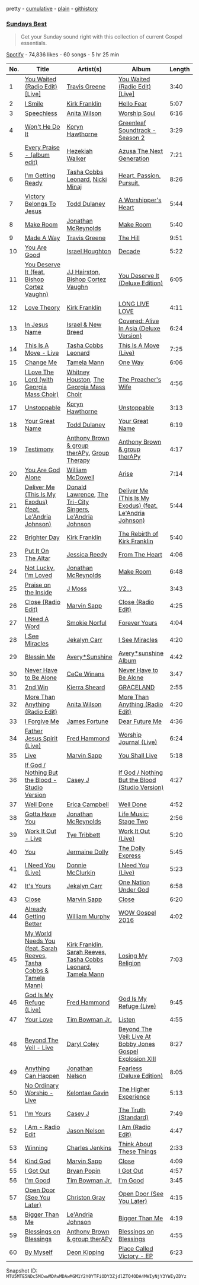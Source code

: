 pretty - [cumulative](/playlists/cumulative/37i9dQZF1DX5iwIl2oN1P1.md) - [plain](/playlists/plain/37i9dQZF1DX5iwIl2oN1P1) - [githistory](https://github.githistory.xyz/mackorone/spotify-playlist-archive/blob/main/playlists/plain/37i9dQZF1DX5iwIl2oN1P1)

### [Sundays Best](https://open.spotify.com/playlist/37i9dQZF1DX5iwIl2oN1P1)

> Get your Sunday sound right with this collection of current Gospel essentials.

[Spotify](https://open.spotify.com/user/spotify) - 74,836 likes - 60 songs - 5 hr 25 min

| No. | Title | Artist(s) | Album | Length |
|---|---|---|---|---|
| 1 | [You Waited \(Radio Edit\) \[Live\]](https://open.spotify.com/track/5Hfmsb1SeH4GP2qi6eGCO0) | [Travis Greene](https://open.spotify.com/artist/22JNV0JWTJkY1qzKJhxdRe) | [You Waited \(Radio Edit\) \[Live\]](https://open.spotify.com/album/2S7fAEAZbvkXV2b6g3uJOF) | 3:40 |
| 2 | [I Smile](https://open.spotify.com/track/0UQDSP8cz6WmLJckO5jqUQ) | [Kirk Franklin](https://open.spotify.com/artist/4akybxRTGHJZ1DXjLhJ1qu) | [Hello Fear](https://open.spotify.com/album/6CkiHbEFRtD75ghxLBOn3N) | 5:07 |
| 3 | [Speechless](https://open.spotify.com/track/7kTI1q9gPBPY4YNbTGKgLj) | [Anita Wilson](https://open.spotify.com/artist/4rEGEwaOU6Mtdj4ylW0fjS) | [Worship Soul](https://open.spotify.com/album/5jCHlVKrD2YVFmwUNMcV4E) | 6:16 |
| 4 | [Won't He Do It](https://open.spotify.com/track/5Vr9WTLcbpKRkQGvVen13W) | [Koryn Hawthorne](https://open.spotify.com/artist/03qM4LmPCrR7CuHTE0WAIW) | [Greenleaf Soundtrack \- Season 2](https://open.spotify.com/album/68IvsYG3g7nrZUkErvzjWt) | 3:29 |
| 5 | [Every Praise \- \(album edit\)](https://open.spotify.com/track/0nSrUpDjFouhaQB7dOi0h7) | [Hezekiah Walker](https://open.spotify.com/artist/0pXt4sMs2oRnt528LTYgyd) | [Azusa The Next Generation](https://open.spotify.com/album/6DCAqtLpV7aZedYHy7hRA1) | 7:21 |
| 6 | [I'm Getting Ready](https://open.spotify.com/track/5RjS5iW0FWn1U4ZaWjhLlP) | [Tasha Cobbs Leonard](https://open.spotify.com/artist/5YxebzzreNswbtYC1td4cx), [Nicki Minaj](https://open.spotify.com/artist/0hCNtLu0JehylgoiP8L4Gh) | [Heart\. Passion\. Pursuit.](https://open.spotify.com/album/39UpQWkYwByspw53CTZDis) | 8:26 |
| 7 | [Victory Belongs To Jesus](https://open.spotify.com/track/4bJM66nNeI2TZ1cSRKpLfm) | [Todd Dulaney](https://open.spotify.com/artist/41OAtBkqAXVdMlteKlhrZz) | [A Worshipper's Heart](https://open.spotify.com/album/5xaGK6HOJPPpRlcQEDVBfJ) | 5:44 |
| 8 | [Make Room](https://open.spotify.com/track/5IhsQZLczOpo7YBZUnJUud) | [Jonathan McReynolds](https://open.spotify.com/artist/5ItTHwcEtFh6DEOBheMub9) | [Make Room](https://open.spotify.com/album/2Gn6iOiQIWzAgeE1TYCJGS) | 5:40 |
| 9 | [Made A Way](https://open.spotify.com/track/7gricPHxqsVEq1Lml7BFVu) | [Travis Greene](https://open.spotify.com/artist/22JNV0JWTJkY1qzKJhxdRe) | [The Hill](https://open.spotify.com/album/2RJxSCEQJGBeJHej3IM2cV) | 9:51 |
| 10 | [You Are Good](https://open.spotify.com/track/3Rn2n87UEQV0YxDCxvqSI8) | [Israel Houghton](https://open.spotify.com/artist/7pUnaNwiKa3p27L1EwB4X6) | [Decade](https://open.spotify.com/album/6oRlsJuXGdngrivhSqAq75) | 5:22 |
| 11 | [You Deserve It \(feat\. Bishop Cortez Vaughn\)](https://open.spotify.com/track/6FeGkKpsH1ht2GRDCEa0O2) | [JJ Hairston](https://open.spotify.com/artist/2PiKaajF8T1X6KGgvYlxOD), [Bishop Cortez Vaughn](https://open.spotify.com/artist/5AkeEGPP5D9gUO61YH59Lz) | [You Deserve It \(Deluxe Edition\)](https://open.spotify.com/album/0NlDLxMWZfaAAbAmWTD7pP) | 6:05 |
| 12 | [Love Theory](https://open.spotify.com/track/2Yfkjb3z3pN9DfS1yE0b3Y) | [Kirk Franklin](https://open.spotify.com/artist/4akybxRTGHJZ1DXjLhJ1qu) | [LONG LIVE LOVE](https://open.spotify.com/album/0n0B8fefGF2CiVyNktbapt) | 4:11 |
| 13 | [In Jesus Name](https://open.spotify.com/track/08MelkdJqbh68USUjAfr2T) | [Israel & New Breed](https://open.spotify.com/artist/77HU1Zb1VDIFvWKteJii0E) | [Covered: Alive In Asia \(Deluxe Version\)](https://open.spotify.com/album/2XHkWEJaHIrMfpKTMGr4wb) | 6:24 |
| 14 | [This Is A Move \- Live](https://open.spotify.com/track/776imhCfnvp9NoIYJ8uj0G) | [Tasha Cobbs Leonard](https://open.spotify.com/artist/5YxebzzreNswbtYC1td4cx) | [This Is A Move \(Live\)](https://open.spotify.com/album/5SH3LZPcZVx5fr6uQ7R2pF) | 7:25 |
| 15 | [Change Me](https://open.spotify.com/track/14iF9JDX0AOxkoa8BL2WYB) | [Tamela Mann](https://open.spotify.com/artist/6ZyV955Ypf3JAKInn1a0dt) | [One Way](https://open.spotify.com/album/5M8DUTlZa68recDK5RvmBB) | 6:06 |
| 16 | [I Love The Lord \(with Georgia Mass Choir\)](https://open.spotify.com/track/2xrXUa8o1JJtz8nobY2UsY) | [Whitney Houston](https://open.spotify.com/artist/6XpaIBNiVzIetEPCWDvAFP), [The Georgia Mass Choir](https://open.spotify.com/artist/1CdyK67jEL4DXXsmp8vFfN) | [The Preacher's Wife](https://open.spotify.com/album/4GtmXlzXsP67AKOVT8LWKK) | 4:56 |
| 17 | [Unstoppable](https://open.spotify.com/track/7ImLXs35qALCxJMiz33Ab9) | [Koryn Hawthorne](https://open.spotify.com/artist/03qM4LmPCrR7CuHTE0WAIW) | [Unstoppable](https://open.spotify.com/album/5ZyTkx6rT1LnFXvZhpEang) | 3:13 |
| 18 | [Your Great Name](https://open.spotify.com/track/00CAvPIbaOTN0dJAEC0fsT) | [Todd Dulaney](https://open.spotify.com/artist/41OAtBkqAXVdMlteKlhrZz) | [Your Great Name](https://open.spotify.com/album/2VFvahahHbaC4rgqnVvnlw) | 6:19 |
| 19 | [Testimony](https://open.spotify.com/track/37PMWc1U9QTGRSh9cKzvDj) | [Anthony Brown & group therAPy](https://open.spotify.com/artist/4sgW8IRub0jAU29ecct87w), [Group Therapy](https://open.spotify.com/artist/0f7eDR1n3XZwch1xXwEsYW) | [Anthony Brown & group therAPy](https://open.spotify.com/album/1oavdXITKhu6Mgb1YlIOoN) | 4:17 |
| 20 | [You Are God Alone](https://open.spotify.com/track/2cWRop4KNmto1AiIdYPEBj) | [William McDowell](https://open.spotify.com/artist/6PTGRlwNbg36Mu4boWlixN) | [Arise](https://open.spotify.com/album/1cwl8uoycWw4fFMKMV0VEc) | 7:14 |
| 21 | [Deliver Me \(This Is My Exodus\) \(feat\. Le'Andria Johnson\)](https://open.spotify.com/track/4imwSeFR8R3yKpfD2yNI2r) | [Donald Lawrence](https://open.spotify.com/artist/40tzRHO6w4wROAdb6Sr21l), [The Tri\-City Singers](https://open.spotify.com/artist/0kU5fC7WVwJlfd1eNj9cMn), [Le'Andria Johnson](https://open.spotify.com/artist/5gpgMHIDzhdGccwJniIXrh) | [Deliver Me \(This Is My Exodus\) \(feat\. Le'Andria Johnson\)](https://open.spotify.com/album/3vP8VfkQVpGJSviXLmk9ls) | 5:44 |
| 22 | [Brighter Day](https://open.spotify.com/track/5TlSqF8DhwDLaUMFmV3APE) | [Kirk Franklin](https://open.spotify.com/artist/4akybxRTGHJZ1DXjLhJ1qu) | [The Rebirth of Kirk Franklin](https://open.spotify.com/album/6ktPwwY2ua7HG3ZkEvci4d) | 5:40 |
| 23 | [Put It On The Altar](https://open.spotify.com/track/1no67NVun0BIparrhLtPM6) | [Jessica Reedy](https://open.spotify.com/artist/53AfsMeg6Tr5kAejn7pON6) | [From The Heart](https://open.spotify.com/album/5pnV5VmY1HYPnRBa3yagGq) | 4:06 |
| 24 | [Not Lucky, I'm Loved](https://open.spotify.com/track/4jc7FTXFUhTaMRpmU42yfI) | [Jonathan McReynolds](https://open.spotify.com/artist/5ItTHwcEtFh6DEOBheMub9) | [Make Room](https://open.spotify.com/album/2Gn6iOiQIWzAgeE1TYCJGS) | 6:48 |
| 25 | [Praise on the Inside](https://open.spotify.com/track/3GN2Y6iwlw1M7fhMHl60PI) | [J Moss](https://open.spotify.com/artist/6sj6FGLblnVfktDZPaydWP) | [V2...](https://open.spotify.com/album/17sHeVMLvbVPeKaTk3WQlY) | 3:43 |
| 26 | [Close \(Radio Edit\)](https://open.spotify.com/track/6iPPdmzeNwINawWBp1Lukp) | [Marvin Sapp](https://open.spotify.com/artist/5r0KYGxdIZEHZ6z6XbkVbo) | [Close \(Radio Edit\)](https://open.spotify.com/album/2et7840f7xyWSb8N8uJrTo) | 4:25 |
| 27 | [I Need A Word](https://open.spotify.com/track/4RLL0qL4Tvoq4l5e8hV2FS) | [Smokie Norful](https://open.spotify.com/artist/0sD8Amms4kSxs5tBV4CUmR) | [Forever Yours](https://open.spotify.com/album/3Cgcc6Op5ciiCTubUMjI88) | 4:04 |
| 28 | [I See Miracles](https://open.spotify.com/track/4c11HmomjkYU2wf9maxf17) | [Jekalyn Carr](https://open.spotify.com/artist/5ynRYAGjyPDE8unsFqi6MH) | [I See Miracles](https://open.spotify.com/album/09PFJeifkOxQbhkhV8igtM) | 4:20 |
| 29 | [Blessin Me](https://open.spotify.com/track/075OkOIwlKjkMJxkfB36pt) | [Avery\*Sunshine](https://open.spotify.com/artist/4yMxdaUoKCalQPX9BMeeFf) | [Avery\*sunshine Album](https://open.spotify.com/album/3MqlTEkRsAntG8xBSeNcuB) | 4:42 |
| 30 | [Never Have to Be Alone](https://open.spotify.com/track/43w5n3xRMBOQll8xQBuO41) | [CeCe Winans](https://open.spotify.com/artist/3qfrrrSO7utFdJkM2tvMRb) | [Never Have to Be Alone](https://open.spotify.com/album/34VkbeKpr1wXJZe1xW0Aif) | 3:47 |
| 31 | [2nd Win](https://open.spotify.com/track/2GjOk5EmK3njFZPx0aXtm4) | [Kierra Sheard](https://open.spotify.com/artist/4x3CdMQ3YjnPn4Evhyni5y) | [GRACELAND](https://open.spotify.com/album/7CeLcdXA8rCbkZSbmZYM0S) | 2:55 |
| 32 | [More Than Anything \(Radio Edit\)](https://open.spotify.com/track/0mVB0IVgOK7P1G77ZHTMc5) | [Anita Wilson](https://open.spotify.com/artist/4rEGEwaOU6Mtdj4ylW0fjS) | [More Than Anything \(Radio Edit\)](https://open.spotify.com/album/1fdSuqqPJUPRgJqiQpvUtc) | 4:20 |
| 33 | [I Forgive Me](https://open.spotify.com/track/3nY9M5V1T62fOwRJieUkJd) | [James Fortune](https://open.spotify.com/artist/4eIjSDb64R18sJaNlOGaFH) | [Dear Future Me](https://open.spotify.com/album/3di3Ns3BssEWFGZ8QeLZSt) | 4:36 |
| 34 | [Father Jesus Spirit \(Live\)](https://open.spotify.com/track/3HFDqVk2aoM1o7MKARrW5U) | [Fred Hammond](https://open.spotify.com/artist/2ndyVAdV9UqF1XjyTJt484) | [Worship Journal \(Live\)](https://open.spotify.com/album/2lC14ntR7i7DrUWKVcJd8I) | 6:24 |
| 35 | [Live](https://open.spotify.com/track/6Oc3UJgFdqv7WDKgl3x5CI) | [Marvin Sapp](https://open.spotify.com/artist/5r0KYGxdIZEHZ6z6XbkVbo) | [You Shall Live](https://open.spotify.com/album/3TKtaibpr6H09j4z7QHaU8) | 5:18 |
| 36 | [If God / Nothing But the Blood \- Studio Version](https://open.spotify.com/track/2kbffpFwcxNZT0HfHKf5Dv) | [Casey J](https://open.spotify.com/artist/0B0NzcRnTARbZc83a34cDd) | [If God / Nothing But the Blood \(Studio Version\)](https://open.spotify.com/album/7jQPc5YniQzkR0ucMuJHMY) | 4:27 |
| 37 | [Well Done](https://open.spotify.com/track/64hIlYHCreOzGCuzWsivXW) | [Erica Campbell](https://open.spotify.com/artist/46CCmeVLrgc6MnyVpVMOzp) | [Well Done](https://open.spotify.com/album/2T6MoExj6ZfHxd5az22f35) | 4:52 |
| 38 | [Gotta Have You](https://open.spotify.com/track/1JhJUr6uQ2bf8CNcVsARr4) | [Jonathan McReynolds](https://open.spotify.com/artist/5ItTHwcEtFh6DEOBheMub9) | [Life Music: Stage Two](https://open.spotify.com/album/2akE85yBX94ruIAOjR7ru4) | 2:56 |
| 39 | [Work It Out \- Live](https://open.spotify.com/track/1SDaYLQD1C9twbdZYsNcbX) | [Tye Tribbett](https://open.spotify.com/artist/1xy9x7h2jKEg8iG22Sml32) | [Work It Out \(Live\)](https://open.spotify.com/album/5fcf47GvauNXh7yGACSXpQ) | 5:20 |
| 40 | [You](https://open.spotify.com/track/23w95m3xuLxEyqaIMFYDrY) | [Jermaine Dolly](https://open.spotify.com/artist/14ROZ4kCrD8abznyzgs530) | [The Dolly Express](https://open.spotify.com/album/63yEC0w1r3uMTfWPmX7iAF) | 5:45 |
| 41 | [I Need You \(Live\)](https://open.spotify.com/track/5nNZ8eGlitET1yeFHvizpI) | [Donnie McClurkin](https://open.spotify.com/artist/74IEeKcuS34kF2TjOigXra) | [I Need You \(Live\)](https://open.spotify.com/album/4SlkxSSyXxnx9y0qpVlaH8) | 5:23 |
| 42 | [It's Yours](https://open.spotify.com/track/0xYwbNvw4TburjOJYs0GpQ) | [Jekalyn Carr](https://open.spotify.com/artist/5ynRYAGjyPDE8unsFqi6MH) | [One Nation Under God](https://open.spotify.com/album/3fdcELLJcdrGFL2VJQu6VP) | 6:58 |
| 43 | [Close](https://open.spotify.com/track/4X5kYRhSENRkyUkY17STEG) | [Marvin Sapp](https://open.spotify.com/artist/5r0KYGxdIZEHZ6z6XbkVbo) | [Close](https://open.spotify.com/album/61YnH58KCdWzLWjkbRES9H) | 6:20 |
| 44 | [Already Getting Better](https://open.spotify.com/track/6qCzqsSB1FLP3pr5fIrrAL) | [William Murphy](https://open.spotify.com/artist/1FQJqgKQDNLWfeLBQoQLmD) | [WOW Gospel 2016](https://open.spotify.com/album/6MA7ireN4cN0GxrfL2IHVV) | 4:02 |
| 45 | [My World Needs You \(feat\. Sarah Reeves, Tasha Cobbs & Tamela Mann\)](https://open.spotify.com/track/6PWZf2hUR9TCA4DsmClUo6) | [Kirk Franklin](https://open.spotify.com/artist/4akybxRTGHJZ1DXjLhJ1qu), [Sarah Reeves](https://open.spotify.com/artist/2vGA5qCDLZGW6exRQgKfLL), [Tasha Cobbs Leonard](https://open.spotify.com/artist/5YxebzzreNswbtYC1td4cx), [Tamela Mann](https://open.spotify.com/artist/6ZyV955Ypf3JAKInn1a0dt) | [Losing My Religion](https://open.spotify.com/album/5jmz4EGoRRbBvzaLRNAPEA) | 7:03 |
| 46 | [God Is My Refuge \(Live\)](https://open.spotify.com/track/0DTCdLczLgxt8EXrQFgnQV) | [Fred Hammond](https://open.spotify.com/artist/2ndyVAdV9UqF1XjyTJt484) | [God Is My Refuge \(Live\)](https://open.spotify.com/album/4eY1uNXXv3QsNr12FYZ0hX) | 9:45 |
| 47 | [Your Love](https://open.spotify.com/track/0RZfOr4ZxPJYOGqfhSQqoo) | [Tim Bowman Jr.](https://open.spotify.com/artist/5A8ZfGPAh4EUTmOJ0Fck3l) | [Listen](https://open.spotify.com/album/5YChjVISCxpP25SXcAeEQm) | 4:55 |
| 48 | [Beyond The Veil \- Live](https://open.spotify.com/track/1XGD06MU8Ds1O0J9mjo2yn) | [Daryl Coley](https://open.spotify.com/artist/2k7eX9JBghoFsvRljRzi01) | [Beyond The Veil: Live At Bobby Jones Gospel Explosion XIII](https://open.spotify.com/album/4Fg8OaeE26o8IjZw03iRLo) | 8:27 |
| 49 | [Anything Can Happen](https://open.spotify.com/track/7MKlnlo5PZalGfC0HSwUIU) | [Jonathan Nelson](https://open.spotify.com/artist/4oI0W9neUi7nvxcQKDY5Xa) | [Fearless \(Deluxe Edition\)](https://open.spotify.com/album/2VZ2wxXREyzvLSGDdQtDsD) | 8:05 |
| 50 | [No Ordinary Worship \- Live](https://open.spotify.com/track/6YGfEESAaw90c7saDtwiej) | [Kelontae Gavin](https://open.spotify.com/artist/1G73Usb8ZrWsOSxOmufR3D) | [The Higher Experience](https://open.spotify.com/album/6MjlmoY1Y0vYhGQ1ShRXzV) | 5:13 |
| 51 | [I'm Yours](https://open.spotify.com/track/1Le6O6aIBN69wCWL1psmLR) | [Casey J](https://open.spotify.com/artist/0B0NzcRnTARbZc83a34cDd) | [The Truth \(Standard\)](https://open.spotify.com/album/2PN0icbfw6JsxnWrNmksuO) | 7:49 |
| 52 | [I Am \- Radio Edit](https://open.spotify.com/track/1X2DFg7sUV1ajTbsJFJKqx) | [Jason Nelson](https://open.spotify.com/artist/2UhHLKzq979iTCkLFurmef) | [I Am \(Radio Edit\)](https://open.spotify.com/album/5xnXnNzG7FUUrIZdiTxYot) | 4:47 |
| 53 | [Winning](https://open.spotify.com/track/2uqJYeTxahjp300qzVHBSP) | [Charles Jenkins](https://open.spotify.com/artist/5h4u0QejAgubhvzjt3KWlO) | [Think About These Things](https://open.spotify.com/album/4OpuwGafVnFSGMAbT7geFG) | 2:33 |
| 54 | [Kind God](https://open.spotify.com/track/42lwMiKlH2nVmvnOtVFTHy) | [Marvin Sapp](https://open.spotify.com/artist/5r0KYGxdIZEHZ6z6XbkVbo) | [Close](https://open.spotify.com/album/61YnH58KCdWzLWjkbRES9H) | 4:09 |
| 55 | [I Got Out](https://open.spotify.com/track/29mZrqJI0XyyUvVMo2edpk) | [Bryan Popin](https://open.spotify.com/artist/6jfghB5jl6RMXoiXqldVhz) | [I Got Out](https://open.spotify.com/album/07nqs2VsHDslrmhlMsCjke) | 4:57 |
| 56 | [I'm Good](https://open.spotify.com/track/06PTBb12MxQdtgyFIawUOK) | [Tim Bowman Jr.](https://open.spotify.com/artist/5A8ZfGPAh4EUTmOJ0Fck3l) | [I'm Good](https://open.spotify.com/album/4L1qVMFTElNgKI8TdRyn77) | 3:45 |
| 57 | [Open Door \(See You Later\)](https://open.spotify.com/track/6OtxcWnKrgxoFjcwV8WBBy) | [Christon Gray](https://open.spotify.com/artist/0gOMnWbGP52F3paKcp5Ts2) | [Open Door \(See You Later\)](https://open.spotify.com/album/79GeSVwspNCUizEmG84J4M) | 4:15 |
| 58 | [Bigger Than Me](https://open.spotify.com/track/1d4fH9BBbKwZmq2CJynsuL) | [Le'Andria Johnson](https://open.spotify.com/artist/5gpgMHIDzhdGccwJniIXrh) | [Bigger Than Me](https://open.spotify.com/album/4nTMAzLLBuB1YrKOEjcVe4) | 4:19 |
| 59 | [Blessings on Blessings](https://open.spotify.com/track/3VBq4uuOxikF23PWXPCuGu) | [Anthony Brown & group therAPy](https://open.spotify.com/artist/4sgW8IRub0jAU29ecct87w) | [Blessings on Blessings](https://open.spotify.com/album/5v2XFpXgYPT7lC9mZf1x9R) | 4:55 |
| 60 | [By Myself](https://open.spotify.com/track/1yJQVmWI7KuCbVtG4jgysG) | [Deon Kipping](https://open.spotify.com/artist/5GoBkSWqd1pb7gzf6f71DS) | [Place Called Victory \- EP](https://open.spotify.com/album/7AQ1FBd7nl7ZwwZ4toYN9l) | 6:23 |

Snapshot ID: `MTU5MTE5NDc5MCwwMDAwMDAwMGM1Y2Y0YTFiODY3ZjdlZTQ4ODA4MWIyNjY3YWIyZDYz`
